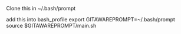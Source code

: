 Clone this in ~/.bash/prompt

add this into bash_profile 
export GITAWAREPROMPT=~/.bash/prompt
source $GITAWAREPROMPT/main.sh

